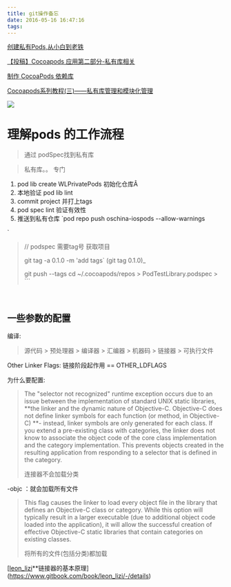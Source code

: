 ```yaml
---
title: git操作备忘
date: 2016-05-16 16:47:16
tags:
---
```


[创建私有Pods,从小白到老铁](https://mp.weixin.qq.com/s?__biz=MjM5OTM0MzIwMQ==&mid=2652551137&idx=3&sn=5a6a162a41c54be12b51c0390715c063&chksm=bcd2f2ef8ba57bf95f03ee0cec37516c091d80f1adaf875c98613acc34d9972c240d5a159823&mpshare=1&scene=23&srcid=08114X0PYJ6611urw9rIOLhl#rd)

[【投稿】Cocoapods 应用第二部分-私有库相关](http://www.cocoachina.com/ios/20150930/13471.html)

[制作 CocoaPods 依赖库](http://www.jianshu.com/p/7a82e977281c)

[Cocoapods系列教程(三)——私有库管理和模块化管理](http://www.pluto-y.com/cocoapod-private-pods-and-module-manager/)



![](http://mmbiz.qpic.cn/mmbiz_jpg/60qhByq7KtCf8EVb2H9IClHibq7EMhibJue1pEvN1RXLiaQHl2tPuT8QL6FLmFzaWFknatcO2riagiaPR049fJIDdSA/640?wx_fmt=jpeg&tp=webp&wxfrom=5&wx_lazy=1)

# 理解pods 的工作流程

>  通过 podSpec找到私有库

> 私有库。。 专门



1. pod lib create WLPrivatePods 初始化仓库Â
2. 本地验证 pod lib lint
3. commit project 并打上tags
4. pod spec lint  验证有效性
5. 推送到私有仓库  `pod repo push oschina-iospods --allow-warnings

`

   > // podspec 需要tag号 获取项目
   >
   > git tag -a 0.1.0 -m 'add tags` (git tag 0.1.0)_
   >
   > git push --tags
   > cd ~/.cocoapods/repos
      >  PodTestLibrary.podspec
      > ```

   ​



## 一些参数的配置

编译:

> 源代码 > 预处理器 > 编译器 > 汇编器 > 机器码 > 链接器 > 可执行文件

Other Linker Flags: 链接阶段起作用 == OTHER_LDFLAGS

为什么要配置:

> The "selector not recognized" runtime exception occurs due to an issue between the implementation of standard UNIX static libraries, **the linker and the dynamic nature of Objective-C. Objective-C does not define linker symbols for each function (or method, in Objective-C) **- instead, linker symbols are only generated for each class. If you extend a pre-existing class with categories, the linker does not know to associate the object code of the core class implementation and the category implementation. This prevents objects created in the resulting application from responding to a selector that is defined in the category.
>
> 连接器不会加载分类

-objc ：就会加载所有文件

> This flag causes the linker to load every object file in the library that defines an Objective-C class or category. While this option will typically result in a larger executable (due to additional object code loaded into the application), it will allow the successful creation of effective Objective-C static libraries that contain categories on existing classes.
>
> 将所有的文件(包括分类)都加载

[[leon_lizi](https://www.gitbook.com/@leon_lizi)**链接器的基本原理](https://www.gitbook.com/book/leon_lizi/-/details)
